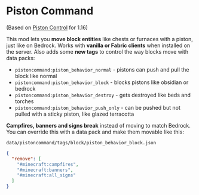 # Piston Command

(Based on [Piston Control](https://www.curseforge.com/minecraft/mc-mods/piston-control) for 1.16)

This mod lets you **move block entities** like chests or furnaces with a piston, just like on Bedrock. Works with
**vanilla or Fabric clients** when installed on the server. Also adds some **new tags** to control the way blocks move
with data packs:

- `pistoncommand:piston_behavior_normal` - pistons can push and pull the block like normal
- `pistoncommand:piston_behavior_block` - blocks pistons like obsidian or bedrock
- `pistoncommand:piston_behavior_destroy` - gets destroyed like beds and torches
- `pistoncommand:piston_behavior_push_only` - can be pushed but not pulled with a sticky piston, like glazed terracotta

**Campfires, banners and signs break** instead of moving to match Bedrock. You can override this with a data pack and
make them movable like this:

`data/pistoncommand/tags/block/piston_behavior_block.json`

```json
{
  "remove": [
    "#minecraft:campfires",
    "#minecraft:banners",
    "#minecraft:all_signs"
  ]
}
```